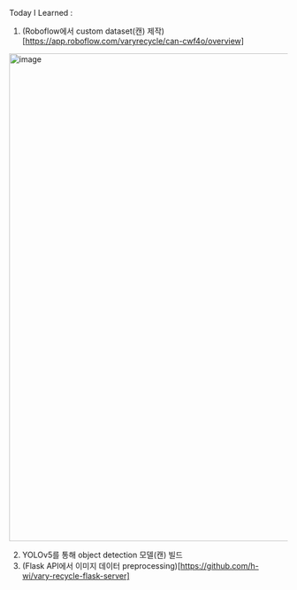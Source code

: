 Today I Learned :

1. (Roboflow에서 custom dataset(캔) 제작)[https://app.roboflow.com/varyrecycle/can-cwf4o/overview]
<img width="881" alt="image" src="https://user-images.githubusercontent.com/108285793/216553999-fbf7a64b-d570-4a76-af08-14dd9b44a529.png">

2. YOLOv5를 통해 object detection 모델(캔) 빌드
3. (Flask API에서 이미지 데이터 preprocessing)[https://github.com/h-wi/vary-recycle-flask-server]
